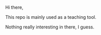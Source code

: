 Hi there,

This repo is mainly used as a teaching tool.

Nothing really interesting in there, I guess.
